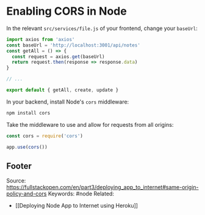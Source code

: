 # Enabling CORS in Node
In the relevant `src/services/file.js` of your frontend, change your `baseUrl`:
```js
import axios from 'axios'
const baseUrl = 'http://localhost:3001/api/notes'
const getAll = () => {
  const request = axios.get(baseUrl)
  return request.then(response => response.data)
}

// ...

export default { getAll, create, update }
```
In your backend, install Node's `cors` middleware:
```bash
npm install cors
```
Take the middleware to use and allow for requests from all origins:
```js
const cors = require('cors')

app.use(cors())
```

Footer
---
Source: https://fullstackopen.com/en/part3/deploying_app_to_internet#same-origin-policy-and-cors
Keywords: #node 
Related:
- [[Deploying Node App to Internet using Heroku]]